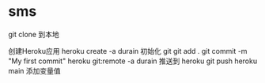 # sms
git clone 到本地

创建Heroku应用
heroku create -a durain
初始化 git
git add .
git commit -m "My first commit"
heroku git:remote -a durain
推送到 heroku  git push heroku main
添加变量值

